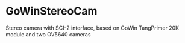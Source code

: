 # GoWinStereoCam
Stereo camera with SCI-2 interface, based on GoWin TangPrimer 20K module and two OV5640 cameras
